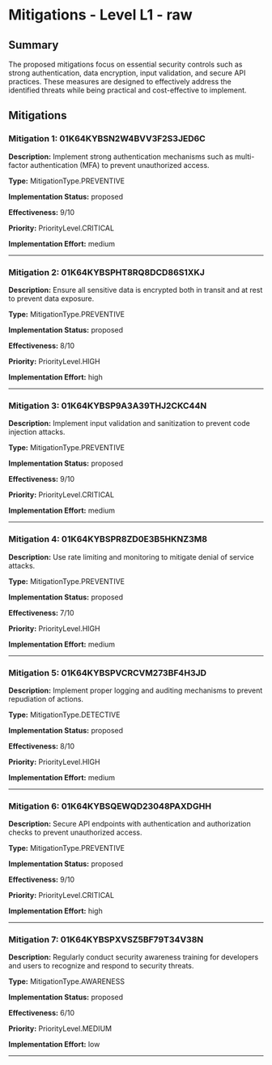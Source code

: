 # Mitigations - Level L1 - raw

## Summary

The proposed mitigations focus on essential security controls such as strong authentication, data encryption, input validation, and secure API practices. These measures are designed to effectively address the identified threats while being practical and cost-effective to implement.

## Mitigations

### Mitigation 1: 01K64KYBSN2W4BVV3F2S3JED6C

**Description:** Implement strong authentication mechanisms such as multi-factor authentication (MFA) to prevent unauthorized access.

**Type:** MitigationType.PREVENTIVE

**Implementation Status:** proposed

**Effectiveness:** 9/10

**Priority:** PriorityLevel.CRITICAL

**Implementation Effort:** medium

---

### Mitigation 2: 01K64KYBSPHT8RQ8DCD86S1XKJ

**Description:** Ensure all sensitive data is encrypted both in transit and at rest to prevent data exposure.

**Type:** MitigationType.PREVENTIVE

**Implementation Status:** proposed

**Effectiveness:** 8/10

**Priority:** PriorityLevel.HIGH

**Implementation Effort:** high

---

### Mitigation 3: 01K64KYBSP9A3A39THJ2CKC44N

**Description:** Implement input validation and sanitization to prevent code injection attacks.

**Type:** MitigationType.PREVENTIVE

**Implementation Status:** proposed

**Effectiveness:** 9/10

**Priority:** PriorityLevel.CRITICAL

**Implementation Effort:** medium

---

### Mitigation 4: 01K64KYBSPR8ZD0E3B5HKNZ3M8

**Description:** Use rate limiting and monitoring to mitigate denial of service attacks.

**Type:** MitigationType.PREVENTIVE

**Implementation Status:** proposed

**Effectiveness:** 7/10

**Priority:** PriorityLevel.HIGH

**Implementation Effort:** medium

---

### Mitigation 5: 01K64KYBSPVCRCVM273BF4H3JD

**Description:** Implement proper logging and auditing mechanisms to prevent repudiation of actions.

**Type:** MitigationType.DETECTIVE

**Implementation Status:** proposed

**Effectiveness:** 8/10

**Priority:** PriorityLevel.HIGH

**Implementation Effort:** medium

---

### Mitigation 6: 01K64KYBSQEWQD23048PAXDGHH

**Description:** Secure API endpoints with authentication and authorization checks to prevent unauthorized access.

**Type:** MitigationType.PREVENTIVE

**Implementation Status:** proposed

**Effectiveness:** 9/10

**Priority:** PriorityLevel.CRITICAL

**Implementation Effort:** high

---

### Mitigation 7: 01K64KYBSPXVSZ5BF79T34V38N

**Description:** Regularly conduct security awareness training for developers and users to recognize and respond to security threats.

**Type:** MitigationType.AWARENESS

**Implementation Status:** proposed

**Effectiveness:** 6/10

**Priority:** PriorityLevel.MEDIUM

**Implementation Effort:** low

---

